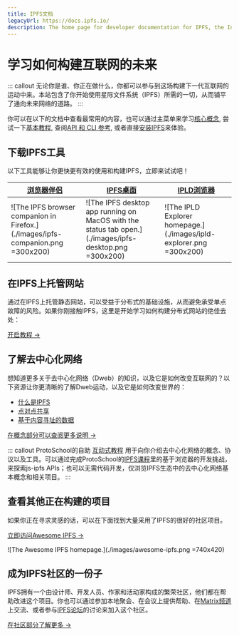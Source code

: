 ```yaml
---
title: IPFS文档
legacyUrl: https://docs.ipfs.io/
description: The home page for developer documentation for IPFS, the InterPlanetary File System.
---
```


# 学习如何构建互联网的未来

::: callout
无论你是谁、你正在做什么，你都可以参与到这场构建下一代互联网的运动中来。本站包含了你开始使用星际文件系统（IPFS）所需的一切，从而铺平了通向未来网络的道路。
:::

你可以在以下的文档中查看最常用的内容，也可以通过主菜单来学习<a href="/concepts/">核心概念</a>, 尝试一下<a href="/how-to/">基本教程</a>, 查阅<a href="/reference/">API 和 CLI 参考</a>, 或者直接<a href="/install/">安装IPFS</a>来体验。

## 下载IPFS工具

以下工具能够让你更快更有效的使用和构建IPFS，立即来试试吧！

| [浏览器伴侣](https://github.com/ipfs-shipyard/ipfs-companion) | [IPFS桌面](https://github.com/ipfs-shipyard/ipfs-desktop) | [IPLD浏览器](https://explore.ipld.io/) |
| ------------------------------------------------------------------------------- | ------------------------------------------------------------------------------------------------------ | ------------------------------------------------------------------- |
| ![The IPFS browser companion in Firefox.](./images/ipfs-companion.png =300x200) | ![The IPFS desktop app running on MacOS with the status tab open.](./images/ipfs-desktop.png =300x200) | ![The IPLD Explorer homepage.](./images/ipld-explorer.png =300x200) |

## 在IPFS上托管网站

通过在IPFS上托管静态网站，可以受益于分布式的基础设施，从而避免承受单点故障的风险。如果你刚接触IPFS，这里是开始学习如何构建分布式网站的绝佳去处：

[开启教程 →](/how-to/websites-on-ipfs/single-page-website/)

## 了解去中心化网络

想知道更多关于去中心化网络（Dweb）的知识，以及它是如何改变互联网的？以下资源让你更清晰的了解Dweb运动，以及它是如何改变世界的：
- [什么是IPFS](/concepts/what-is-ipfs/)
- [点对点共享](/concepts/dht/)
- [基于内容寻址的数据](/concepts/content-addressing/)

[在概念部分可以查阅更多说明 →](/concepts/)

::: callout
ProtoSchool的自助 [互动式教程](https://proto.school/tutorials) 用于向你介绍去中心化网络的概念、协议以及工具。可以通过完成ProtoSchool的[IPFS课程](https://proto.school/course/ipfs)里的基于浏览器的开发挑战，来探索js-ipfs APIs；也可以无需代码开发，仅浏览IPFS生态中的去中心化网络基本概念和相关项目。
:::

## 查看其他正在构建的项目

如果你正在寻求灵感的话，可以在下面找到大量采用了IPFS的很好的社区项目。

[立即访问Awesome IPFS →](https://awesome.ipfs.io/)

![The Awesome IPFS homepage.](./images/awesome-ipfs.png =740x420)

## 成为IPFS社区的一份子

IPFS拥有一个由设计师、开发人员、作家和活动家构成的繁荣社区，他们都在帮助改进这个项目。你也可以通过参加本地聚会、在会议上提供帮助、在[Matrix频道](/community/chat)上交流、或者参与[IPFS论坛](https://discuss.ipfs.io/)的讨论来加入这个社区。

[在社区部分了解更多 →](/community/)
